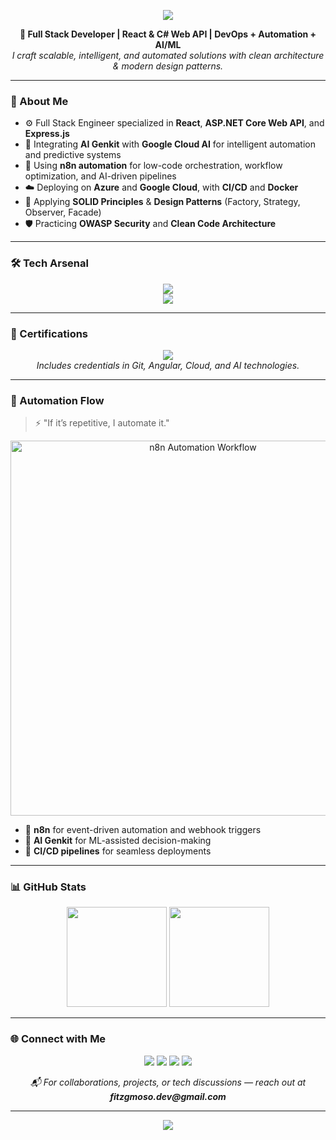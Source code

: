 <!-- Animated Header -->
<p align="center">
  <img src="https://capsule-render.vercel.app/api?type=waving&color=0:0078D7,100:00C4B3&height=200&section=header&text=Hey%20There%20👋%20I'm%20Fitz&fontSize=40&fontColor=ffffff&animation=fadeIn" />
</p>

<p align="center">
  <b>🚀 Full Stack Developer | React & C# Web API | DevOps + Automation + AI/ML</b><br>
  <i>I craft scalable, intelligent, and automated solutions with clean architecture & modern design patterns.</i>
</p>

---

### 🧠 About Me
- ⚙️ Full Stack Engineer specialized in **React**, **ASP.NET Core Web API**, and **Express.js**
- 🤖 Integrating **AI Genkit** with **Google Cloud AI** for intelligent automation and predictive systems  
- 🔄 Using **n8n automation** for low-code orchestration, workflow optimization, and AI-driven pipelines  
- ☁️ Deploying on **Azure** and **Google Cloud**, with **CI/CD** and **Docker**
- 🧩 Applying **SOLID Principles** & **Design Patterns** (Factory, Strategy, Observer, Facade)
- 🛡️ Practicing **OWASP Security** and **Clean Code Architecture**

---

### 🛠️ Tech Arsenal
<p align="center">
  <img src="https://skillicons.dev/icons?i=react,dotnet,express,azure,gcp,docker,git,github,js,ts,cs,sql" /><br>
  <img src="https://skillicons.dev/icons?i=visualstudio,vscode,postman,powershell,npm,nodejs" />
</p>

---

### 🧾 Certifications
<p align="center">
  <a href="https://drive.google.com/drive/folders/1WGqz4fxgdQ_RArI9G0rIA6fery5jLrju?usp=drive_link" target="_blank">
    <img src="https://img.shields.io/badge/View%20My%20Certifications-00C4B3?style=for-the-badge&logo=google-drive&logoColor=white" />
  </a><br>
  <i>Includes credentials in Git, Angular, Cloud, and AI technologies.</i>
</p>

---

### 🔁 Automation Flow
> ⚡ "If it’s repetitive, I automate it."

<p align="center">
  <img src="https://github.com/user-attachments/assets/fbfb71cc-b8f3-4cfa-b50e-2a5a55a37d56" width="600" alt="n8n Automation Workflow"/>
</p>

- 🧩 **n8n** for event-driven automation and webhook triggers  
- 🤖 **AI Genkit** for ML-assisted decision-making  
- 🔗 **CI/CD pipelines** for seamless deployments  

---

### 📊 GitHub Stats
<p align="center">
  <img height="160em" src="https://github-readme-stats.vercel.app/api?username=fitzMOSO&show_icons=true&theme=radical&hide_border=true" />
  <img height="160em" src="https://github-readme-stats.vercel.app/api/top-langs/?username=fitzMOSO&layout=compact&theme=radical&hide_border=true" />
</p>

---

### 🌐 Connect with Me
<p align="center">
  <a href="https://fitzmoso.devme.solutions/"><img src="https://img.shields.io/badge/Website-fitzmoso.devme.solutions-00C4B3?style=for-the-badge&logo=vercel" /></a>
  <a href="https://www.linkedin.com/in/fitzgerard-moso-1a9b43227"><img src="https://img.shields.io/badge/LinkedIn-FitzGerard%20Moso-0077B5?style=for-the-badge&logo=linkedin" /></a>
  <a href="mailto:fitzgmoso.dev@gmail.com"><img src="https://img.shields.io/badge/Email-fitzgmoso.dev@gmail.com-EA4335?style=for-the-badge&logo=gmail&logoColor=white" /></a>
  <a href="https://github.com/fitzMOSO"><img src="https://img.shields.io/badge/GitHub-fitzMOSO-181717?style=for-the-badge&logo=github" /></a>
</p>

<p align="center">
  <i>📬 For collaborations, projects, or tech discussions — reach out at <b>fitzgmoso.dev@gmail.com</b></i>
</p>

---

<p align="center">
  <img src="https://capsule-render.vercel.app/api?type=waving&color=0:00C4B3,100:0078D7&height=120&section=footer" />
</p>
